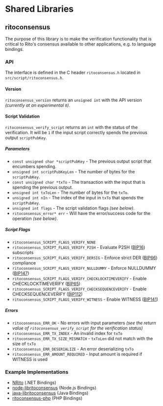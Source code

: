 Shared Libraries
================

## ritoconsensus

The purpose of this library is to make the verification functionality that is critical to Rito's consensus available to other applications, e.g. to language bindings.

### API

The interface is defined in the C header `ritoconsensus.h` located in  `src/script/ritoconsensus.h`.

#### Version

`ritoconsensus_version` returns an `unsigned int` with the API version *(currently at an experimental `0`)*.

#### Script Validation

`ritoconsensus_verify_script` returns an `int` with the status of the verification. It will be `1` if the input script correctly spends the previous output `scriptPubKey`.

##### Parameters
- `const unsigned char *scriptPubKey` - The previous output script that encumbers spending.
- `unsigned int scriptPubKeyLen` - The number of bytes for the `scriptPubKey`.
- `const unsigned char *txTo` - The transaction with the input that is spending the previous output.
- `unsigned int txToLen` - The number of bytes for the `txTo`.
- `unsigned int nIn` - The index of the input in `txTo` that spends the `scriptPubKey`.
- `unsigned int flags` - The script validation flags *(see below)*.
- `ritoconsensus_error* err` - Will have the error/success code for the operation *(see below)*.

##### Script Flags
- `ritoconsensus_SCRIPT_FLAGS_VERIFY_NONE`
- `ritoconsensus_SCRIPT_FLAGS_VERIFY_P2SH` - Evaluate P2SH ([BIP16](https://github.com/rito/bips/blob/master/bip-0016.mediawiki)) subscripts
- `ritoconsensus_SCRIPT_FLAGS_VERIFY_DERSIG` - Enforce strict DER ([BIP66](https://github.com/rito/bips/blob/master/bip-0066.mediawiki)) compliance
- `ritoconsensus_SCRIPT_FLAGS_VERIFY_NULLDUMMY` - Enforce NULLDUMMY ([BIP147](https://github.com/rito/bips/blob/master/bip-0147.mediawiki))
- `ritoconsensus_SCRIPT_FLAGS_VERIFY_CHECKLOCKTIMEVERIFY` - Enable CHECKLOCKTIMEVERIFY ([BIP65](https://github.com/rito/bips/blob/master/bip-0065.mediawiki))
- `ritoconsensus_SCRIPT_FLAGS_VERIFY_CHECKSEQUENCEVERIFY` - Enable CHECKSEQUENCEVERIFY ([BIP112](https://github.com/rito/bips/blob/master/bip-0112.mediawiki))
- `ritoconsensus_SCRIPT_FLAGS_VERIFY_WITNESS` - Enable WITNESS ([BIP141](https://github.com/rito/bips/blob/master/bip-0141.mediawiki))

##### Errors
- `ritoconsensus_ERR_OK` - No errors with input parameters *(see the return value of `ritoconsensus_verify_script` for the verification status)*
- `ritoconsensus_ERR_TX_INDEX` - An invalid index for `txTo`
- `ritoconsensus_ERR_TX_SIZE_MISMATCH` - `txToLen` did not match with the size of `txTo`
- `ritoconsensus_ERR_DESERIALIZE` - An error deserializing `txTo`
- `ritoconsensus_ERR_AMOUNT_REQUIRED` - Input amount is required if WITNESS is used

### Example Implementations
- [NRito](https://github.com/NicolasDorier/NRito/blob/master/NRito/Script.cs#L814) (.NET Bindings)
- [node-libritoconsensus](https://github.com/bitpay/node-libritoconsensus) (Node.js Bindings)
- [java-libritoconsensus](https://github.com/dexX7/java-libritoconsensus) (Java Bindings)
- [ritoconsensus-php](https://github.com/Bit-Wasp/ritoconsensus-php) (PHP Bindings)
